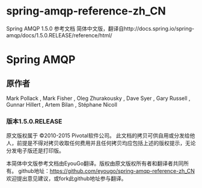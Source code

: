 # spring-amqp-reference-zh_CN
Spring AMQP 1.5.0 参考文档 简体中文版，翻译自http://docs.spring.io/spring-amqp/docs/1.5.0.RELEASE/reference/html/

# Spring AMQP

## 原作者
Mark Pollack , Mark Fisher , Oleg Zhurakousky , Dave Syer , Gary Russell , Gunnar Hillert , Artem Bilan , Stéphane Nicoll

### 版本1.5.0.RELEASE

原文版权属于 ©2010-2015 Pivotal软件公司。
此文档的拷贝可供自用或分发给他人，前提是不得对拷贝收取任何费用并且任何拷贝均应包括上述的版权提示，无论分发电子版还是打印版。 

本简体中文版参考文档由EyouGo翻译。版权由原文版权所有者和翻译者共同所有。
github地址：https://github.com/eyougo/spring-amqp-reference-zh_CN
欢迎提出意见建议，或fork此github地址参与翻译。

